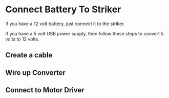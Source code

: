 # Connect Battery To Striker

If you have a 12 volt battery, just connect it to the striker. 

If you have a 5 volt USB power supply, then follow these steps to convert 5 volts to 12 volts.


##  Create a cable

## Wire up Converter

## Connect to Motor Driver
